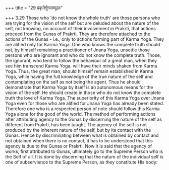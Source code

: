 +++
title = "29 प्रकृतेर्गुणसम्मूढाः"

+++
3.29 Those who 'do not know the whole truth' are those persons who are
trying for the vision of the self but are deluded about the nature of
the self, not knowing, on account of their involvement in Prakrti, that
actions proceed from the Gunas of Prakrti. They are therefore attached
to the actions of the Gunas - i.e., only to actions forming part of
Karma Yoga. They are alified only for Karma Yoga. One who knows the
complete truth should not, by himself remaining a practitioner of Jnana
Yoga, unsettle those persons who are ignorant and who do not know the
complete truth. Those, the ignorant, who tend to follow the behaviour of
a great man, when they see him transcend Karma Yoga, will have their
minds shaken from Karma Yoga. Thus, the great man, should himself remain
established in Karma Yoga, while having the full knowledge of the true
nature of the self and contemplating on the self as not being the agent.
Thus he should demonstrate that Karma Yoga by itself is an autonomous
means for the vision of the self. He should create in those who do not
know the complete truth the love of Karma Yoga. The superiority of this
Karma Yoga over Jnana Yoga even for those who are alified for Jnana Yoga
has already been stated. Therefore one who is a respected person of note
should follow this Karma Yoga alone for the good of the world. The
method of performing actions after attributing agency to the Gunas by
discerning the nature of the self as different from Prakrti, has been
taught. The agency of the self is not produced by the inherent nature of
the self, but by its contact with the Gunas. Hence by discriminating
between what is obtained by contact and not obtained when there is no
contact, it has to be understood that this agency is due to the Gunas or
Prakrti. Now it is said that the agency of works, first attributed to
Gunas, ultimately go to the Supreme Person who is the Self of all. It is
done by discerning that the nature of the individual self is one of
subservience to the Supreme Person, as they constitute His body:

